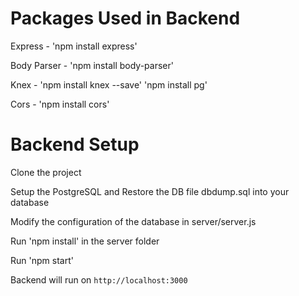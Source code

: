 # Packages Used in Backend

Express - 'npm install express'

Body Parser - 'npm install body-parser'

Knex - 'npm install knex --save'
       'npm install pg'

Cors - 'npm install cors' 

# Backend Setup

Clone the project 

Setup the PostgreSQL and Restore the DB file dbdump.sql into your database

Modify the configuration of the database in server/server.js

Run 'npm install' in the server folder

Run 'npm start' 

Backend will run on `http://localhost:3000`
